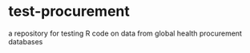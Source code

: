 test-procurement
================

a repository for testing R code on data from global health procurement databases
